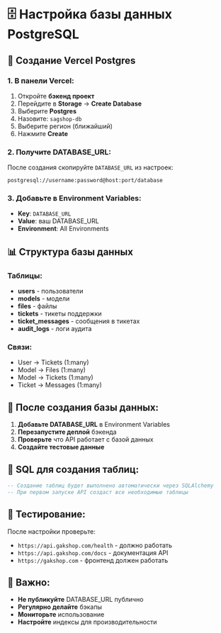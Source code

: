# 🗄️ Настройка базы данных PostgreSQL

## 🚀 Создание Vercel Postgres

### 1. В панели Vercel:
1. Откройте **бэкенд проект**
2. Перейдите в **Storage** → **Create Database**
3. Выберите **Postgres**
4. Назовите: `sagshop-db`
5. Выберите регион (ближайший)
6. Нажмите **Create**

### 2. Получите DATABASE_URL:
После создания скопируйте `DATABASE_URL` из настроек:
```
postgresql://username:password@host:port/database
```

### 3. Добавьте в Environment Variables:
- **Key**: `DATABASE_URL`
- **Value**: ваш DATABASE_URL
- **Environment**: All Environments

## 📊 Структура базы данных

### Таблицы:
- **users** - пользователи
- **models** - модели
- **files** - файлы
- **tickets** - тикеты поддержки
- **ticket_messages** - сообщения в тикетах
- **audit_logs** - логи аудита

### Связи:
- User → Tickets (1:many)
- Model → Files (1:many)
- Model → Tickets (1:many)
- Ticket → Messages (1:many)

## 🔧 После создания базы данных:

1. **Добавьте DATABASE_URL** в Environment Variables
2. **Перезапустите деплой** бэкенда
3. **Проверьте** что API работает с базой данных
4. **Создайте тестовые данные**

## 📝 SQL для создания таблиц:

```sql
-- Создание таблиц будет выполнено автоматически через SQLAlchemy
-- При первом запуске API создаст все необходимые таблицы
```

## 🧪 Тестирование:

После настройки проверьте:
- `https://api.gakshop.com/health` - должно работать
- `https://api.gakshop.com/docs` - документация API
- `https://gakshop.com` - фронтенд должен работать

## 🚨 Важно:

- **Не публикуйте** DATABASE_URL публично
- **Регулярно делайте** бэкапы
- **Мониторьте** использование
- **Настройте** индексы для производительности
